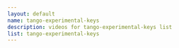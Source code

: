 ```yaml
--- 
layout: default
name: tango-experimental-keys
description: videos for tango-experimental-keys list
list: tango-experimental-keys
---
```


<div class="player">
<div id="player"><!-- "https://www.youtube.com/watch?v={{site.data.lists[page.list][0]}}" --></div>
</div>


